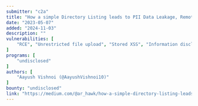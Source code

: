 ```yaml
---
submitter: "c2a"
title: "How a simple Directory Listing leads to PII Data Leakage, Remote Code Execution and many more vulnerabilities on a HR management subdomain"
date: "2023-05-07"
added: "2024-11-03"
description: ""
vulnerabilities: [
    "RCE", "Unrestricted file upload", "Stored XSS", "Information disclosure", "Directory listing"
]
programs: [
    "undisclosed"
]
authors: [
    "Aayush Vishnoi (@AayushVishnoi10)"
]
bounty: "undisclosed"
link: "https://medium.com/@ar_hawk/how-a-simple-directory-listing-leads-to-pii-data-leakage-remote-code-execution-and-many-more-104b09e644f4"
---
```




